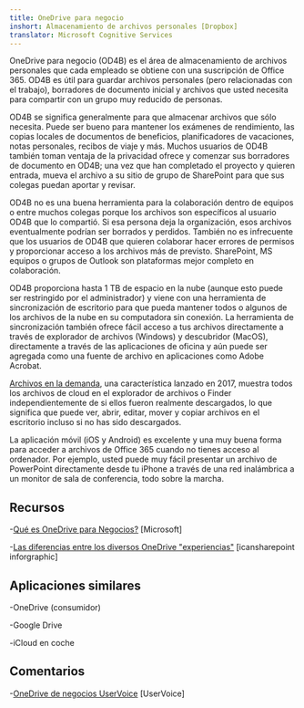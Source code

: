 ```yaml
---
title: OneDrive para negocio
inshort: Almacenamiento de archivos personales [Dropbox]
translator: Microsoft Cognitive Services
---
```



OneDrive para negocio (OD4B) es el área de almacenamiento de archivos personales que cada empleado se obtiene con una suscripción de Office 365. OD4B es útil para guardar archivos personales (pero relacionadas con el trabajo), borradores de documento inicial y archivos que usted necesita para compartir con un grupo muy reducido de personas.

OD4B se significa generalmente para que almacenar archivos que sólo necesita. Puede ser bueno para mantener los exámenes de rendimiento, las copias locales de documentos de beneficios, planificadores de vacaciones, notas personales, recibos de viaje y más. Muchos usuarios de OD4B también toman ventaja de la privacidad ofrece y comenzar sus borradores de documento en OD4B; una vez que han completado el proyecto y quieren entrada, mueva el archivo a su sitio de grupo de SharePoint para que sus colegas puedan aportar y revisar.

OD4B no es una buena herramienta para la colaboración dentro de equipos o entre muchos colegas porque los archivos son específicos al usuario OD4B que lo compartió. Si esa persona deja la organización, esos archivos eventualmente podrían ser borrados y perdidos. También no es infrecuente que los usuarios de OD4B que quieren colaborar hacer errores de permisos y proporcionar acceso a los archivos más de previsto. SharePoint, MS equipos o grupos de Outlook son plataformas mejor completo en colaboración.

OD4B proporciona hasta 1 TB de espacio en la nube (aunque esto puede ser restringido por el administrador) y viene con una herramienta de sincronización de escritorio para que pueda mantener todos o algunos de los archivos de la nube en su computadora sin conexión. La herramienta de sincronización también ofrece fácil acceso a tus archivos directamente a través de explorador de archivos (Windows) y descubridor (MacOS), directamente a través de las aplicaciones de oficina y aún puede ser agregada como una fuente de archivo en aplicaciones como Adobe Acrobat. 

[Archivos en la demanda](https://blogs.office.com/en-us/2017/05/11/introducing-onedrive-files-on-demand-and-additional-features-making-it-easier-to-access-and-share-files/), una característica lanzado en 2017, muestra todos los archivos de cloud en el explorador de archivos o Finder independientemente de si ellos fueron realmente descargados, lo que significa que puede ver, abrir, editar, mover y copiar archivos en el escritorio incluso si no has sido descargados.

La aplicación móvil (iOS y Android) es excelente y una muy buena forma para acceder a archivos de Office 365 cuando no tienes acceso al ordenador. Por ejemplo, usted puede muy fácil presentar un archivo de PowerPoint directamente desde tu iPhone a través de una red inalámbrica a un monitor de sala de conferencia, todo sobre la marcha.

Recursos
---------

-[Qué es OneDrive para
    Negocios?](https://support.office.com/en-us/article/What-is-OneDrive-for-Business-187f90af-056f-47c0-9656-cc0ddca7fdc2)
    \[Microsoft\]

-[Las diferencias entre los diversos OneDrive
    "experiencias"](http://icsh.pt/OneDriveTree) \[icansharepoint
    inforgraphic\]

Aplicaciones similares
--------------------

-OneDrive (consumidor)

-Google Drive

-iCloud en coche

Comentarios
---------

-[OneDrive de negocios UserVoice](https://onedrive.uservoice.com/forums/262982-onedrive/category/86090-onedrive-for-business)
    \[UserVoice\]


